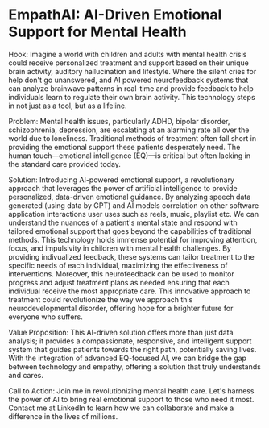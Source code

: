 # EmpathAI: AI-Driven Emotional Support for Mental Health

Hook:
Imagine a world with children and adults with mental health crisis could receive personalized treatment and support based on their unique brain activity, auditory hallucination and lifestyle. Where the silent cries for help don't go unanswered, and AI powered neurofeedback systems that can analyze brainwave patterns in real-time and provide feedback to help individuals learn to regulate their own brain activity. This technology steps in not just as a tool, but as a lifeline.

Problem:
Mental health issues, particularly ADHD, bipolar disorder, schizophrenia, depression, are escalating at an alarming rate all over the world due to loneliness. Traditional methods of treatment often fall short in providing the emotional support these patients desperately need. The human touch—emotional intelligence (EQ)—is critical but often lacking in the standard care provided today.

Solution:
Introducing AI-powered emotional support, a revolutionary approach that leverages the power of artificial intelligence to provide personalized, data-driven emotional guidance. By analyzing speech data generated (using data by GPT) and AI models correlation on other software application interactions user uses such as reels, music, playlist etc. We can understand the nuances of a patient's mental state and respond with tailored emotional support that goes beyond the capabilities of traditional methods. This technology holds immense potential for improving attention, focus, and impulsivity in children with mental health challenges. By providing indivualized feedback, these systems can tailor treatment to the specific needs of each individual, maximizing the effectiveness of interventions. Moreover, this neurofeedback can be used to monitor progress and adjust treatment plans as needed ensuring that each individual receive the most appropriate care. This innovative approach to treatment could revolutionize the way we approach this neurodevelopmental disorder, offering hope for a brighter future for everyone who suffers.

Value Proposition:
This AI-driven solution offers more than just data analysis; it provides a compassionate, responsive, and intelligent support system that guides patients towards the right path, potentially saving lives. With the integration of advanced EQ-focused AI, we can bridge the gap between technology and empathy, offering a solution that truly understands and cares.

Call to Action:
Join me in revolutionizing mental health care. Let's harness the power of AI to bring real emotional support to those who need it most. Contact me at LinkedIn to learn how we can collaborate and make a difference in the lives of millions.
